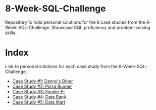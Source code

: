 # 8-Week-SQL-Challenge
Repository to hold personal solutions for the 8 case studies from the 8-Week-SQL-Challenge. Showcase SQL proficiency and problem-solving skills.

# Index
Link to personal solutions for each case study from the 8-Week-SQL-Challenge.
- [Case Study #1: Danny's Diner](https://github.com/Stlamy/8-Week-SQL-Challenge/blob/main/Case%20Study%20%231%20-%20Danny's%20Diner/README.md)
- [Case Study #2: Pizza Runner](https://github.com/Stlamy/8-Week-SQL-Challenge/blob/90e497b97d923c002d0d6fe99e1a5887fe807f08/Case%20Study%20%232%20-%20Pizza%20Runner/README.md)
- [Case Study #3: Foodie-Fi](https://github.com/Stlamy/8-Week-SQL-Challenge/blob/b82ff7a7228bbcff4e380b014994e36fccaa6b96/Case%20Study%20%233%20-%20Foodie-Fi/README.md)
- [Case Study #4: Data Bank](https://github.com/Stlamy/8-Week-SQL-Challenge/blob/63d870c245bcf79eb7501484e7133532382d59d7/Case%20Study%20%234%20-%20Data%20Bank/README.md)
- [Case Study #5: Data Mart](https://github.com/Stlamy/8-Week-SQL-Challenge/blob/63d870c245bcf79eb7501484e7133532382d59d7/Case%20Study%20%235%20-%20Data%20Mart/README.md)
